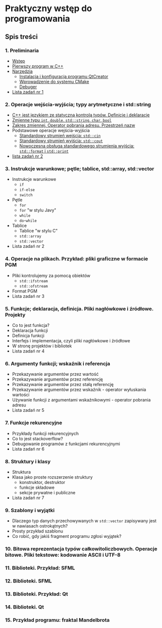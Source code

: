 # Praktyczny wstęp do programowania 

## Spis treści

### 1. Preliminaria

- [Wstęp](./00-wstep.md)
- [Pierwszy program w C++](./01-pierwszy-program.md)
- [Narzędzia](./01-narzedzia.md)
  - [Instalacja i konfiguracja programu QtCreator](./01-qtcreator.md)
  - [Wprowadzenie do systemu CMake](./01-cmake.md)
  - [Debuger](./01-debugger.md)
- [Lista zadań nr 1](./listy/lista1.md)

### 2. Operacje wejścia-wyjścia; typy arytmetyczne i std::string

- [C++ jest językiem ze statyczną kontrolą typów. Definicje i deklaracje](./02-statyczna-kontrola-typow.md)
- [Zmienne typu `int`, `double`, `std::string`, `char`, `bool`](./02-typy-wbudowane.md)
- [Zakres zmiennej. Operator pobrania adresu. Przestrzeń nazw](./02-zakres.md)
- Podstawowe operacje wejścia-wyjścia
  - [Standardowy strumień wejścia: `std::cin`](./02-cin.md)
  - [Standardowy strumień wyjścia: `std::cout`](./02-cout.md)
  - [Nowoczesna obsługa standardowego strumienia wyjścia: `std::format` i `std::print`](./02-format-print.md)
- [lista zadań nr 2](./listy/lista2.md) 

### 3. Instrukcje warunkowe; pętle; tablice, std::array, std::vector

- Instrukcje warunkowe
  - `if`
  - `if-else`
  - `switch`
- Pętle
  - `for`
  - `for` "w stylu Javy"
  - `while`
  - `do`-`while`
- Tablice
  - Tablice "w stylu C"
  - `std::array`
  - `std::vector`
- Lista zadań nr 2

### 4. Operacje na plikach. Przykład: pliki graficzne w formacie PGM

- Pliki kontrolujemy za pomocą obiektów
  - `std::ifstream`
  - `std::ofstream`
- Format PGM
- Lista zadań nr 3

### 5. Funkcje; deklaracja, definicja. Pliki nagłówkowe i źródłowe. Projekty

- Co to jest funkcja?
- Deklaracja funkcji
- Definicja funkcji
- Interfejs i implementacja, czyli pliki nagłówkowe i źródłowe
- W stronę projektów i bibliotek
- Lista zadań nr 4

### 6. Argumenty funkcji; wskaźnik i referencja

- Przekazywanie argumentów przez wartość
- Przekazywanie argumentów przez referencję
- Przekazywanie argumentów przez stałą referencję
- Przekazywanie argumentów przez wskaźnik - operator wyłuskania wartości
- Używanie funkcji z argumentami wskaźnikowymi - operator pobrania adresu 
- Lista zadań nr 5

### 7. Funkcje rekurencyjne

- Przykłady funkcji rekurencyjnych
- Co to jest stackoverflow?
- Debugowanie programów z funkcjami rekurencyjnymi
- Lista zadań nr 6

### 8. Struktury i klasy

- Struktura
- Klasa jako proste rozszerzenie struktury
  - konstruktor, destruktor
  - funkcje składowe
  - sekcje prywatne i publiczne
- Lista zadań nr 7

### 9. Szablony i wyjątki

- Dlaczego typ danych przechowywanych w `std::vector` zapisywany jest w nawiasach ostrokątnych?
- Prosty przykład szablonu
- Co robić, gdy jakiś fragment programu zgłosi wyjątek? 

### 10. Bitowa reprezentacja typów całkowitoliczbowych. Operacje bitowe. Pliki tekstowe: kodowanie ASCII i UTF-8



### 11. Biblioteki. Przykład: SFML

### 12. Biblioteki. SFML

### 13. Biblioteki. Przykład: Qt

### 14. Biblioteki. Qt

### 15. Przykład programu: fraktal Mandelbrota

